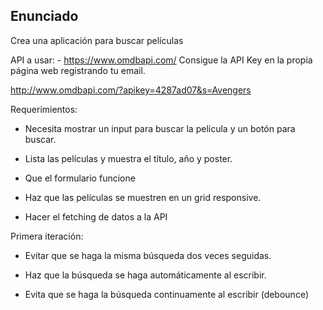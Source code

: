 ## Enunciado

Crea una aplicación para buscar películas

API a usar: - https://www.omdbapi.com/
Consigue la API Key en la propia página web registrando tu email.

http://www.omdbapi.com/?apikey=4287ad07&s=Avengers

Requerimientos:

- Necesita mostrar un input para buscar la película y un botón para buscar.

- Lista las películas y muestra el título, año y poster.

- Que el formulario funcione

- Haz que las películas se muestren en un grid responsive.

- Hacer el fetching de datos a la API

Primera iteración:

- Evitar que se haga la misma búsqueda dos veces seguidas.

- Haz que la búsqueda se haga automáticamente al escribir.

- Evita que se haga la búsqueda continuamente al escribir (debounce)